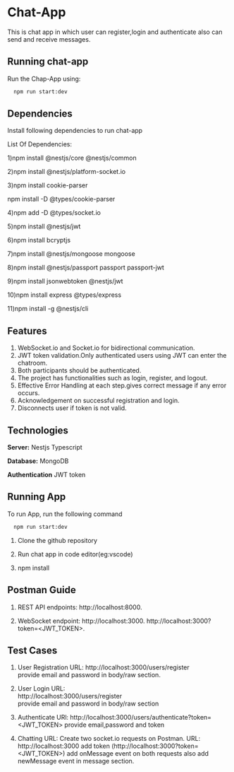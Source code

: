 
# Chat-App 

This is chat app in which user can register,login and authenticate also can send and receive messages.



## Running chat-app

Run the Chap-App using:

```bash
  npm run start:dev
```
## Dependencies

Install following dependencies to run chat-app

List Of Dependencies:

1)npm install @nestjs/core @nestjs/common

2)npm install @nestjs/platform-socket.io

3)npm install cookie-parser  

  npm install -D @types/cookie-parser

4)npm add -D @types/socket.io

5)npm install @nestjs/jwt

6)npm install bcryptjs 

7)npm install @nestjs/mongoose mongoose

8)npm install @nestjs/passport passport passport-jwt

9)npm install jsonwebtoken @nestjs/jwt

10)npm install express @types/express

11)npm install -g @nestjs/cli
## Features

1) WebSocket.io and Socket.io for bidirectional communication.
2) JWT token validation.Only authenticated users using JWT can enter the chatroom.
3) Both participants should be authenticated.
4) The project has functionalities such as login, register, and logout.
5) Effective Error Handling at each step.gives correct message if any error occurs.
6) Acknowledgement on successful registration and login.
7) Disconnects user if token is not valid.
## Technologies 



**Server:** Nestjs Typescript

**Database:** MongoDB

**Authentication** JWT token 


## Running App

To run App, run the following command

```bash
  npm run start:dev
```
1) Clone the github repository

2) Run chat app in code editor(eg:vscode)

3) npm install


## Postman Guide

1) REST API endpoints: http://localhost:8000.

2) WebSocket endpoint: http://localhost:3000. http://localhost:3000?token=<JWT_TOKEN>.
   
## Test Cases

1) User Registration URL:
    http://localhost:3000/users/register  
    provide email and password in body/raw section.

2) User Login URL:   
   http://localhost:3000/users/register  
   provide email and password in body/raw section

3) Authenticate URl:
   http://localhost:3000/users/authenticate?token=<JWT_TOKEN>
   provide email,password and token 

4) Chatting URL:
   Create two socket.io requests on Postman. URL: http://localhost:3000 add token (http://localhost:3000?token=<JWT_TOKEN>)
add onMessage event on both requests also add newMessage event in message section.

   